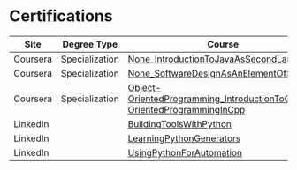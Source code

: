 # Certifications

 | Site | Degree Type | Course |
 | -----|-------------|--------|
| Coursera |  Specialization | [None_IntroductionToJavaAsSecondLanguage](certifications/Coursera_Specialization_None_IntroductionToJavaAsSecondLanguage.pdf) |
| Coursera |  Specialization | [None_SoftwareDesignAsAnElementOfSDLC](certifications/Coursera_Specialization_None_SoftwareDesignAsAnElementOfSDLC.pdf) |
| Coursera |  Specialization | [Object-OrientedProgramming_IntroductionToObject-OrientedProgrammingInCpp](certifications/Coursera_Specialization_Object-OrientedProgramming_IntroductionToObject-OrientedProgrammingInCpp.pdf) |
| LinkedIn |   | [BuildingToolsWithPython](certifications/LinkedIn_BuildingToolsWithPython.pdf) |
| LinkedIn |   | [LearningPythonGenerators](certifications/LinkedIn_LearningPythonGenerators.pdf) |
| LinkedIn |   | [UsingPythonForAutomation](certifications/LinkedIn_UsingPythonForAutomation.pdf) |
